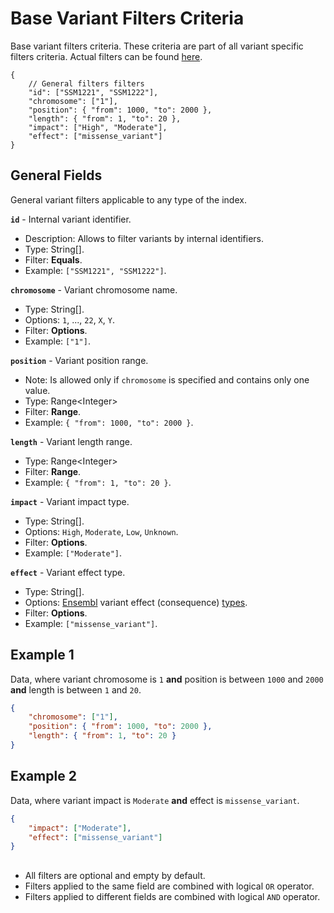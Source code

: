 # Base Variant Filters Criteria
Base variant filters criteria. These criteria are part of all variant specific filters criteria. Actual filters can be found [here](../Unite.Indices.Search/Services/Filters/Base/Variants/Criteria/VariantBaseCriteria.cs).

```jsonc
{
    // General filters filters
    "id": ["SSM1221", "SSM1222"],
    "chromosome": ["1"],
    "position": { "from": 1000, "to": 2000 },
    "length": { "from": 1, "to": 20 },
    "impact": ["High", "Moderate"],
    "effect": ["missense_variant"]
}
```


## General Fields
General variant filters applicable to any type of the index.

**`id`** - Internal variant identifier.
- Description: Allows to filter variants by internal identifiers.
- Type: String[].
- Filter: **Equals**.
- Example: `["SSM1221", "SSM1222"]`.

**`chromosome`** - Variant chromosome name.
- Type: String[].
- Options: `1`, ..., `22`, `X`, `Y`.
- Filter: **Options**.
- Example: `["1"]`.

**`position`** - Variant position range.
- Note: Is allowed only if `chromosome` is specified and contains only one value.
- Type: Range\<Integer\>
- Filter: **Range**.
- Example: `{ "from": 1000, "to": 2000 }`.

**`length`** - Variant length range.
- Type: Range\<Integer\>
- Filter: **Range**.
- Example: `{ "from": 1, "to": 20 }`.

**`impact`** - Variant impact type.
- Type: String[].
- Options: `High`, `Moderate`, `Low`, `Unknown`.
- Filter: **Options**.
- Example: `["Moderate"]`.

**`effect`** - Variant effect type.
- Type: String[].
- Options: [Ensembl](https://www.ensembl.org/index.html) variant effect (consequence) [types](https://www.ensembl.org/info/genome/variation/prediction/predicted_data.html).
- Filter: **Options**.
- Example: `["missense_variant"]`.


## Example 1
Data, where variant chromosome is `1` **and** position is between `1000` and `2000` **and** length is between `1` and `20`.

```json
{
    "chromosome": ["1"],
    "position": { "from": 1000, "to": 2000 },
    "length": { "from": 1, "to": 20 }
}
```

## Example 2
Data, where variant impact is `Moderate` **and** effect is `missense_variant`.

```json
{
    "impact": ["Moderate"],
    "effect": ["missense_variant"]
}
```


##
- All filters are optional and empty by default.
- Filters applied to the same field are combined with logical `OR` operator.
- Filters applied to different fields are combined with logical `AND` operator.
